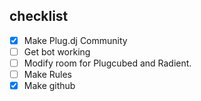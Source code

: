 ## checklist
- [x] Make Plug.dj Community
- [ ] Get bot working
- [ ] Modify room for Plugcubed and Radient.
- [ ] Make Rules
- [x] Make github
